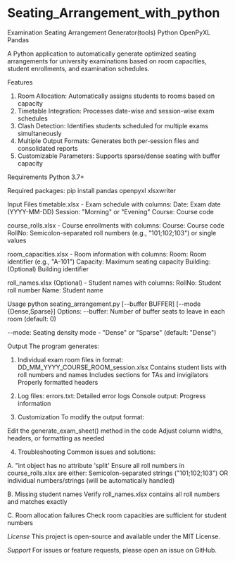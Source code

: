 # Seating_Arrangement_with_python

Examination Seating Arrangement Generator(tools)
Python
OpenPyXL
Pandas

A Python application to automatically generate optimized seating arrangements for university examinations based on room capacities, student enrollments, and examination schedules.

Features
1. Room Allocation: Automatically assigns students to rooms based on capacity
2. Timetable Integration: Processes date-wise and session-wise exam schedules
3. Clash Detection: Identifies students scheduled for multiple exams simultaneously
4. Multiple Output Formats: Generates both per-session files and consolidated reports
5. Customizable Parameters: Supports sparse/dense seating with buffer capacity

Requirements
Python 3.7+

Required packages:
pip install pandas openpyxl xlsxwriter

Input Files
timetable.xlsx - Exam schedule with columns:
Date: Exam date (YYYY-MM-DD)
Session: "Morning" or "Evening"
Course: Course code

course_rolls.xlsx - Course enrollments with columns:
Course: Course code
RollNo: Semicolon-separated roll numbers (e.g., "101;102;103") or single values

room_capacities.xlsx - Room information with columns:
Room: Room identifier (e.g., "A-101")
Capacity: Maximum seating capacity
Building: (Optional) Building identifier

roll_names.xlsx (Optional) - Student names with columns:
RollNo: Student roll number
Name: Student name

Usage
python seating_arrangement.py [--buffer BUFFER] [--mode {Dense,Sparse}]
Options:
--buffer: Number of buffer seats to leave in each room (default: 0)

--mode: Seating density mode - "Dense" or "Sparse" (default: "Dense")

Output
The program generates:
1. Individual exam room files in format:
DD_MM_YYYY_COURSE_ROOM_session.xlsx
Contains student lists with roll numbers and names
Includes sections for TAs and invigilators
Properly formatted headers

2. Log files:
errors.txt: Detailed error logs
Console output: Progress information

3. Customization
To modify the output format:

Edit the generate_exam_sheet() method in the code
Adjust column widths, headers, or formatting as needed

4. Troubleshooting
Common issues and solutions:

A. "int object has no attribute 'split'
Ensure all roll numbers in course_rolls.xlsx are either:
Semicolon-separated strings ("101;102;103")
OR individual numbers/strings (will be automatically handled)

B. Missing student names
Verify roll_names.xlsx contains all roll numbers and matches exactly

C. Room allocation failures
Check room capacities are sufficient for student numbers

*License*
This project is open-source and available under the MIT License.

*Support*
For issues or feature requests, please open an issue on GitHub.
